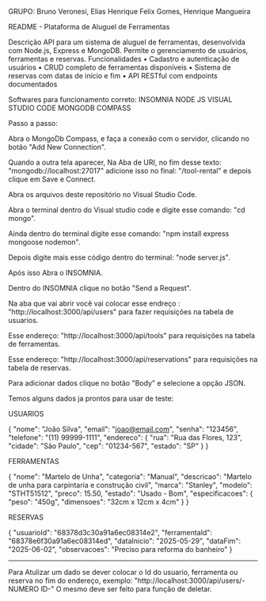 GRUPO:
Bruno Veronesi,
Elias Henrique Felix Gomes,
Henrique Mangueira



README - Plataforma de Aluguel de Ferramentas

Descrição 
API para um sistema de aluguel de ferramentas, desenvolvida com Node.js, Express e MongoDB. Permite o gerenciamento de usuários, ferramentas e reservas.
Funcionalidades 
•	Cadastro e autenticação de usuários
•	CRUD completo de ferramentas disponíveis
•	Sistema de reservas com datas de início e fim
•	API RESTful com endpoints documentados


Softwares para funcionamento correto:
INSOMNIA
NODE JS
VISUAL STUDIO CODE
MONGODB COMPASS


Passo a passo:


Abra o MongoDb Compass, e faça a conexão com o servidor, clicando no botão "Add New Connection".

Quando a outra tela aparecer, Na Aba de URI, no fim desse texto: "mongodb://localhost:27017" adicione isso no final: "/tool-rental" e depois clique em Save e Connect.

Abra os arquivos deste repositório no Visual Studio Code.

Abra o terminal dentro do Visual studio code e digite esse comando: "cd mongo".

Ainda dentro do terminal digite esse comando: "npm install express mongoose nodemon".

Depois digite mais esse código dentro do terminal: "node server.js".

Após isso Abra o INSOMNIA.

Dentro do INSOMNIA clique no botão "Send a Request".

Na aba que vai abrir você vai colocar esse endreço : "http://localhost:3000/api/users" para fazer requisições na tabela de usuarios.

Esse endereço: "http://localhost:3000/api/tools" para requisições na tabela de ferramentas.

Esse endereço: "http://localhost:3000/api/reservations" para requisições na tabela de reservas.

Para adicionar dados clique no botão "Body" e selecione a opção JSON.

Temos alguns dados ja prontos para usar de teste:

USUARIOS

{
   "nome": "João Silva",
   "email": "joao@email.com",
   "senha": "123456",
   "telefone": "(11) 99999-1111",
   "endereco": {
     "rua": "Rua das Flores, 123",
     "cidade": "São Paulo",
     "cep": "01234-567",
     "estado": "SP"
   }
}


FERRAMENTAS

{
   "nome": "Martelo de Unha",
   "categoria": "Manual",
   "descricao": "Martelo de unha para carpintaria e construção civil",
   "marca": "Stanley",
   "modelo": "STHT51512",
   "preco": 15.50,
   "estado": "Usado - Bom",
   "especificacoes": {
     "peso": "450g",
     "dimensoes": "32cm x 12cm x 4cm"
   }
 }


RESERVAS

{
   "usuarioId": "68378d3c30a91a6ec08314e2",
   "ferramentaId": "68378e6f30a91a6ec08314ed",
   "dataInicio": "2025-05-29",
   "dataFim": "2025-06-02",
   "observacoes": "Preciso para reforma do banheiro"
}


--------------------------------------------------------------------------------------------------------------------------------------------------------------------------------------------------------------------------------------------------------------------------

Para Atulizar um dado se dever colocar o Id do usuario, ferramenta ou reserva no fim do endereço, exemplo: "http://localhost:3000/api/users/-NUMERO ID-"
O mesmo deve ser feito para função de deletar.



